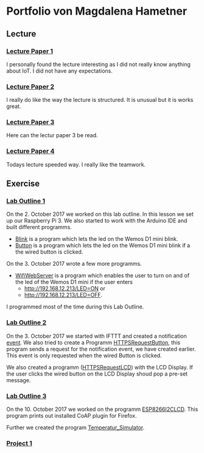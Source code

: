 # Portfolio von Magdalena Hametner
## Lecture
### [Lecture Paper 1](https://github.com/EvaJobst/IOT_HametnerJobst/blob/master/Hametner_Repo/Lecture_paper_1_S1510237009.md)
I personally found the lecture interesting as I did not really know anything about IoT.
I did not have any expectations.

### [Lecture Paper 2](https://github.com/EvaJobst/IOT_HametnerJobst/blob/master/Hametner_Repo/Lecture_paper_2_S1510237009.md)
I really do like the way the lecture is structured. It is unusual but it is works great.

### [Lecture Paper 3](https://github.com/EvaJobst/IOT_HametnerJobst/blob/master/Hametner_Repo/Lecture_paper_3_S1510237009.md)
Here can the lectur paper 3 be read.

### [Lecture Paper 4](https://github.com/EvaJobst/IOT_HametnerJobst/blob/master/Hametner_Repo/Lecture_paper_4_S1510237009.md)
Todays lecture speeded way. I really like the teamwork.

## Exercise
### [Lab Outline 1](https://github.com/EvaJobst/IOT_HametnerJobst/blob/master/1_Lab_Outline.md)
On the 2. October 2017 we worked on this lab outline. In this lesson we set up our Raspberry Pi 3. We also started to work with the Arduino IDE and built different programms.
- [Blink](https://github.com/EvaJobst/IOT_HametnerJobst/blob/master/Lab_Outline/Blink/Blink.ino) is a program which lets the led on the Wemos D1 mini blink.
- [Button](https://github.com/EvaJobst/IOT_HametnerJobst/blob/master/Lab_Outline/Button/Button.ino) is a program which lets the led on the Wemos D1 mini blink if a the wired button is clicked.

On the 3. October 2017 wrote a few more programms.
- [WifiWebServer](https://github.com/EvaJobst/IOT_HametnerJobst/blob/master/Lab_Outline/WiFiWebServer/WiFiWebServer.ino) is a program which enables the user to turn on and of the led of the Wemos D1 mini if the user enters
  - http://192.168.12.213/LED=ON or
  - http://192.168.12.213/LED=OFF.

I programmed most of the time during this Lab Outline.

### [Lab Outline 2](https://github.com/EvaJobst/IOT_HametnerJobst/blob/master/2_Lab_Outline.md)
On  the 3. October 2017 we started with IFTTT and created a notification [event](https://maker.ifttt.com/trigger/notify_phone/with/key/dpLOveXyj81hUdJ8GoGo6d). We also tried to create a Programm [HTTPSRequestButton](https://github.com/EvaJobst/IOT_HametnerJobst/blob/master/Lab_Outline/HTTPSRequest_Button/HTTPSRequest.ino), this program sends a request for the notification event, we have created earlier. This event is only requested when the wired Button is clicked.

We also created a programm ([HTTPSRequestLCD](https://github.com/EvaJobst/IOT_HametnerJobst/blob/master/Lab_Outline/HTTPSRequest_LCD/HTTPSRequest.ino)) with the LCD Display. If the user clicks the wired button on the LCD Display shoud pop a pre-set message.

### [Lab Outline 3](https://github.com/EvaJobst/IOT_HametnerJobst/blob/master/3_Lab_Outline.md)
On the 10. October 2017 we worked on the programm [ESP8266I2CLCD](https://github.com/EvaJobst/IOT_HametnerJobst/blob/master/Lab_Outline/ESP8266I2CLCD/ESP8266I2CLCD.ino). This program prints out installed CoAP plugin for Firefox.

Further we created the program [Temperatur_Simulator](https://github.com/EvaJobst/IOT_HametnerJobst/tree/master/Lab_Outline/Temperature_Simulation).

### [Project 1]()
